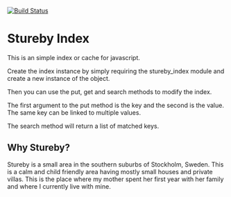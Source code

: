 [![Build Status](https://travis-ci.org/softbrix/stureby_index.svg?branch=master)](https://travis-ci.org/softbrix/stureby_index)

# Stureby Index
This is an simple index or cache for javascript.

Create the index instance by simply requiring the stureby_index module and create a
new instance of the object.

Then you can use the put, get and search methods to modify the index.

The first argument to the put method is the key and the second is the value.
The same key can be linked to multiple values.

The search method will return a list of matched keys.

## Why Stureby?
Stureby is a small area in the southern suburbs of Stockholm, Sweden. This is a
calm and child friendly area having mostly small houses and private villas.
This is the place where my mother spent her first year with her family and where
 I currently live with mine.
